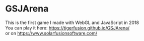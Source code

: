 # GSJArena

This is the first game I made with WebGL and JavaScript in 2018 <br>
You can play it here: https://tigerfusion.github.io/GSJArena/ <br>
or on https://www.solarfusionsoftware.com/
